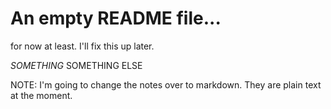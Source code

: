 An empty README file...
=======================

for now at least.  I'll fix this up later.

*SOMETHING*
SOMETHING ELSE

NOTE: I'm going to change the notes over to markdown. They are plain text at the moment.
